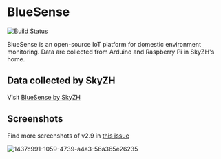 # BlueSense

[![Build Status](https://travis-ci.org/SkyZH/BlueSense.svg?branch=master)](https://travis-ci.org/SkyZH/BlueSense)

BlueSense is an open-source IoT platform for domestic environment monitoring. Data are collected from Arduino and Raspberry Pi in SkyZH's home.

## Data collected by SkyZH

Visit [BlueSense by SkyZH](https://bluesense.skyzh.xyz/)

## Screenshots

Find more screenshots of v2.9 in [this issue](https://github.com/SkyZH/BlueSense/issues/5)

![1437c991-1059-4739-a4a3-56a365e26235](https://user-images.githubusercontent.com/4198311/32688348-0a0a7d5e-c70a-11e7-990f-ae909532f02b.PNG)
